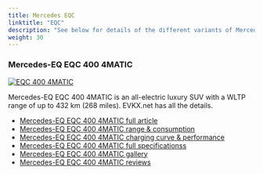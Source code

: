 ```yaml
---
title: Mercedes EQC
linktitle: "EQC"
description: "See below for details of the different variants of Mercedes EQC"
weight: 30
---
```

### Mercedes-EQ EQC 400 4MATIC

<a href="eqc_400_4matic/"><img src="https://media.evkx.net/multimedia/models/mercedes/eqc/eqc_400_4matic/main_1_st.jpg" class="img-fluid" alt="EQC 400 4MATIC" ></a>

Mercedes-EQ EQC 400 4MATIC is an all-electric luxury SUV with a WLTP range of up to 432 km (268 miles). EVKX.net has all the details. 

- [Mercedes-EQ EQC 400 4MATIC full article](eqc_400_4matic/)
- [Mercedes-EQ EQC 400 4MATIC range & consumption](eqc_400_4matic/rangeandconsumption/)
- [Mercedes-EQ EQC 400 4MATIC charging curve & performance](eqc_400_4matic/chargingcurve/)
- [Mercedes-EQ EQC 400 4MATIC full specificationss](eqc_400_4matic/specifications/)
- [Mercedes-EQ EQC 400 4MATIC gallery](eqc_400_4matic/gallery/)
- [Mercedes-EQ EQC 400 4MATIC reviews](eqc_400_4matic/reviews/)

